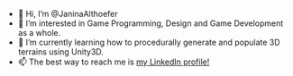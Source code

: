 - 👋 Hi, I’m @JaninaAlthoefer
- 👀 I’m interested in Game Programming, Design and Game Development as a whole.
- 🌱 I’m currently learning how to procedurally generate and populate 3D terrains using Unity3D.
- 📫 The best way to reach me is [my LinkedIn profile!](https://ie.linkedin.com/in/janina-althoefer) 
<!--- - 💞️ I’m looking to collaborate on --->

<!---
JaninaAlthoefer/JaninaAlthoefer is a ✨ special ✨ repository because its `README.md` (this file) appears on your GitHub profile.
You can click the Preview link to take a look at your changes.
--->
